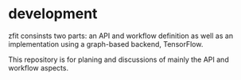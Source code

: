 # development

zfit consinsts two parts: an API and workflow definition as well as an implementation using a graph-based backend, TensorFlow.

This repository is for planing and discussions of mainly the API and workflow aspects.
